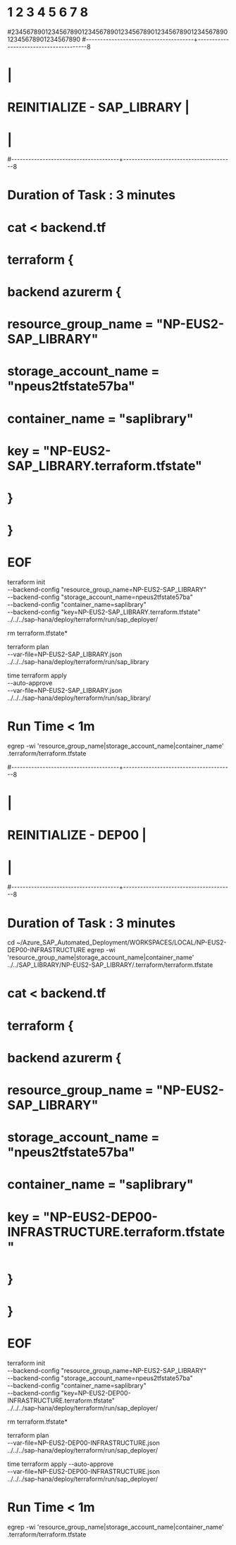 #        1         2         3         4         5         6         7         8
#2345678901234567890123456789012345678901234567890123456789012345678901234567890
#--------------------------------------+---------------------------------------8
#                                                                              |
#                         REINITIALIZE - SAP_LIBRARY                           |
#                                                                              |
#--------------------------------------+---------------------------------------8

# Duration of Task      : 3 minutes


# cat <<EOF > backend.tf
# terraform {
#   backend azurerm {
#     resource_group_name   = "NP-EUS2-SAP_LIBRARY"
#     storage_account_name  = "npeus2tfstate57ba"
#     container_name        = "saplibrary"
#     key                   = "NP-EUS2-SAP_LIBRARY.terraform.tfstate"
#   }
# }
# EOF


terraform init                                                                             \
               --backend-config "resource_group_name=NP-EUS2-SAP_LIBRARY"                  \
               --backend-config "storage_account_name=npeus2tfstate57ba"                   \
               --backend-config "container_name=saplibrary"                                \
               --backend-config "key=NP-EUS2-SAP_LIBRARY.terraform.tfstate"                \
               ../../../sap-hana/deploy/terraform/run/sap_deployer/

rm terraform.tfstate*

terraform plan                                                                             \
                --var-file=NP-EUS2-SAP_LIBRARY.json                                        \
                ../../../sap-hana/deploy/terraform/run/sap_library 

time terraform apply                                                                            \
                     --auto-approve                                                             \
                     --var-file=NP-EUS2-SAP_LIBRARY.json                                        \
                     ../../../sap-hana/deploy/terraform/run/sap_library/

# Run Time < 1m

egrep -wi 'resource_group_name|storage_account_name|container_name' .terraform/terraform.tfstate



#--------------------------------------+---------------------------------------8
#                                                                              |
#                            REINITIALIZE - DEP00                           |
#                                                                              |
#--------------------------------------+---------------------------------------8

# Duration of Task      : 3 minutes

cd ~/Azure_SAP_Automated_Deployment/WORKSPACES/LOCAL/NP-EUS2-DEP00-INFRASTRUCTURE
egrep -wi 'resource_group_name|storage_account_name|container_name' ../../SAP_LIBRARY/NP-EUS2-SAP_LIBRARY/.terraform/terraform.tfstate

# cat <<EOF > backend.tf
# terraform {
#   backend azurerm {
#     resource_group_name   = "NP-EUS2-SAP_LIBRARY"
#     storage_account_name  = "npeus2tfstate57ba"
#     container_name        = "saplibrary"
#     key                   = "NP-EUS2-DEP00-INFRASTRUCTURE.terraform.tfstate"
#   }
# }
# EOF


terraform init                                                                           \
               --backend-config "resource_group_name=NP-EUS2-SAP_LIBRARY"                \
               --backend-config "storage_account_name=npeus2tfstate57ba"                 \
               --backend-config "container_name=saplibrary"                              \
               --backend-config "key=NP-EUS2-DEP00-INFRASTRUCTURE.terraform.tfstate"  \
               ../../../sap-hana/deploy/terraform/run/sap_deployer/

rm terraform.tfstate*

terraform plan                                                                           \
                --var-file=NP-EUS2-DEP00-INFRASTRUCTURE.json                          \
                ../../../sap-hana/deploy/terraform/run/sap_deployer/

time terraform apply --auto-approve                                                           \
                     --var-file=NP-EUS2-DEP00-INFRASTRUCTURE.json                          \
                     ../../../sap-hana/deploy/terraform/run/sap_deployer/

# Run Time < 1m

egrep -wi 'resource_group_name|storage_account_name|container_name' .terraform/terraform.tfstate



